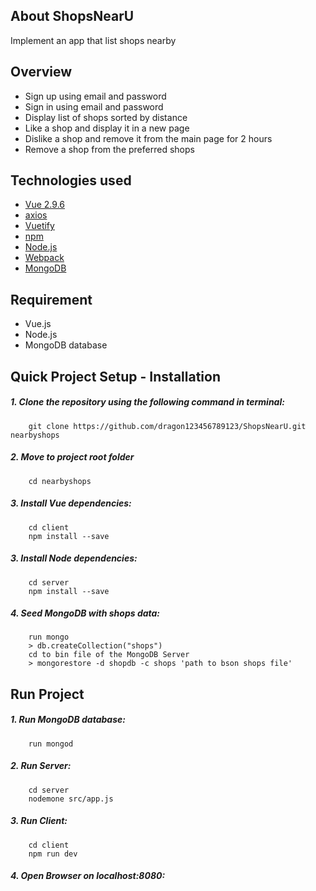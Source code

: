 ## About ShopsNearU

Implement an app that list shops nearby

## Overview

- Sign up using email and password
- Sign in using email and password
- Display list of shops sorted by distance
- Like a shop and display it in a new page
- Dislike a shop and remove it from the main page for 2 hours
- Remove a shop from the preferred shops

## Technologies used

- [Vue 2.9.6](https://vuejs.org/)
- [axios](https://github.com/axios/axios)
- [Vuetify](https://vuetifyjs.com/en/)
- [npm](https://www.npmjs.com/)
- [Node.js](https://nodejs.org/en/)
- [Webpack](https://webpack.js.org/)
- [MongoDB](https://www.mongodb.com/)

## Requirement

- Vue.js
- Node.js
- MongoDB database

## Quick Project Setup - Installation

##### 1. Clone the repository using the following command in terminal:

        git clone https://github.com/dragon123456789123/ShopsNearU.git nearbyshops
    
##### 2. Move to project root folder
    
        cd nearbyshops
  
##### 3. Install Vue dependencies:

        cd client
        npm install --save
  
##### 3. Install Node dependencies:
      
        cd server
        npm install --save
            
##### 4. Seed MongoDB with shops data:
    
        run mongo 
        > db.createCollection("shops")
        cd to bin file of the MongoDB Server
        > mongorestore -d shopdb -c shops 'path to bson shops file'
      
## Run Project

##### 1. Run MongoDB database:
        
        run mongod
      
##### 2. Run Server:

        cd server
        nodemone src/app.js

##### 3. Run Client:

        cd client
        npm run dev
    
##### 4. Open Browser on localhost:8080:
